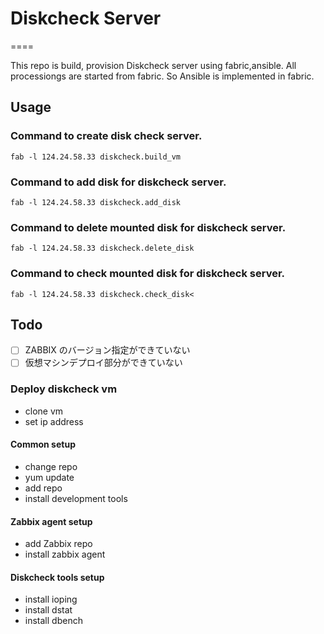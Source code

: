 # Diskcheck Server
====

This repo is build, provision Diskcheck server using fabric,ansible.
All processiongs are started from fabric. So Ansible is implemented in fabric.

## Usage

### Command to create disk check server.
```
fab -l 124.24.58.33 diskcheck.build_vm
```

### Command to add disk for diskcheck server.
```
fab -l 124.24.58.33 diskcheck.add_disk
```
### Command to delete mounted disk for diskcheck server.
```
fab -l 124.24.58.33 diskcheck.delete_disk
```
### Command to check mounted disk for diskcheck server.
```
fab -l 124.24.58.33 diskcheck.check_disk<
```

## Todo
- [ ] ZABBIX のバージョン指定ができていない
- [ ] 仮想マシンデプロイ部分ができていない

### Deploy diskcheck vm
- clone vm
- set ip address

#### Common setup
- change repo
- yum update
- add repo
- install development tools

#### Zabbix agent setup
- add Zabbix repo
- install zabbix agent

#### Diskcheck tools setup
- install ioping
- install dstat
- install dbench

